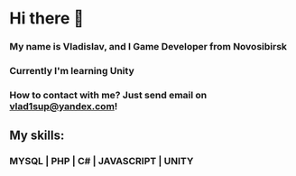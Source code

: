 # Hi there 👋
### My name is Vladislav, and I Game Developer from Novosibirsk
### Currently I'm learning Unity
### How to contact with me? Just send email on vlad1sup@yandex.com!

## My skills:
### MYSQL | PHP | C# | JAVASCRIPT | UNITY
